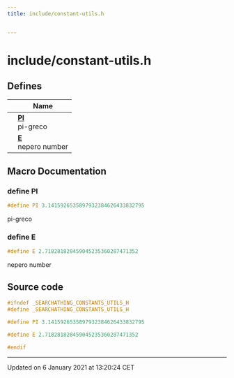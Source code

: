 ```yaml
---
title: include/constant-utils.h


---
```


# include/constant-utils.h














## Defines

|                | Name           |
| -------------- | -------------- |
|  | **[PI](https://github.com/devel0/iot-utils/tree/main/data/api/Files/constant-utils_8h.md#define-pi)** <br>pi-greco  |
|  | **[E](https://github.com/devel0/iot-utils/tree/main/data/api/Files/constant-utils_8h.md#define-e)** <br>nepero number  |








## Macro Documentation

### define PI

```cpp
#define PI 3.1415926535897932384626433832795
```

pi-greco 




























### define E

```cpp
#define E 2.718281828459045235360287471352
```

nepero number 






























## Source code

```cpp
#ifndef _SEARCHATHING_CONSTANTS_UTILS_H
#define _SEARCHATHING_CONSTANTS_UTILS_H

#define PI 3.1415926535897932384626433832795

#define E 2.718281828459045235360287471352

#endif
```


-------------------------------

Updated on  6 January 2021 at 13:20:24 CET
